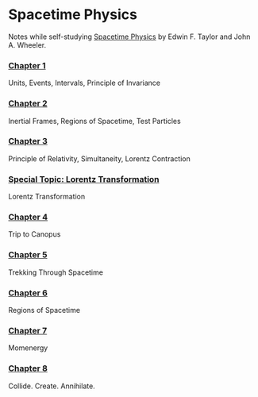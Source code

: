 # Spacetime Physics

Notes while self-studying [Spacetime Physics](https://www.eftaylor.com/spacetimephysics/) by Edwin F. Taylor and John A. Wheeler.

### [Chapter 1](ch01.html)
Units, Events, Intervals, Principle of Invariance

### [Chapter 2](ch02.html)
Inertial Frames, Regions of Spacetime, Test Particles

### [Chapter 3](ch03.html)
Principle of Relativity, Simultaneity, Lorentz Contraction

### [Special Topic: Lorentz Transformation](lorentz-transformation.html)
Lorentz Transformation

### [Chapter 4](ch04.html)
Trip to Canopus

### [Chapter 5](ch05.html)
Trekking Through Spacetime

### [Chapter 6](ch06.html)
Regions of Spacetime

### [Chapter 7](ch07.html)
Momenergy

### [Chapter 8](ch08.html)
Collide. Create. Annihilate.
